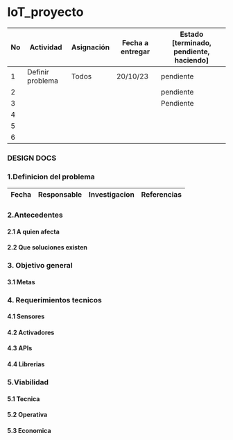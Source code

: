 # IoT_proyecto

| No | Actividad | Asignación | Fecha a entregar | Estado [terminado, pendiente, haciendo] |
|---|-----------|------------|------------------|-------------------------------------|
| 1  | Definir problema  |  Todos        |   20/10/23                 | pendiente                          |
| 2  |   |         |                    | pendiente                           |
| 3  |      |                |                       | Pendiente                           |
| 4 |
| 5|
|6 |


### DESIGN DOCS

### 1.Definicion del problema
| Fecha | Responsable | Investigacion  | Referencias |
|---|-----------|------------|------------------|

### 2.Antecedentes
#### 2.1 A quien afecta
#### 2.2 Que soluciones existen

### 3. Objetivo general
#### 3.1 Metas

### 4. Requerimientos tecnicos
#### 4.1 Sensores
#### 4.2 Activadores
#### 4.3 APIs
#### 4.4 Librerias

### 5.Viabilidad
#### 5.1 Tecnica
#### 5.2 Operativa
#### 5.3 Economica
